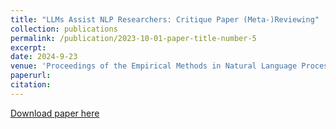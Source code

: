 ```yaml
---
title: "LLMs Assist NLP Researchers: Critique Paper (Meta-)Reviewing"
collection: publications
permalink: /publication/2023-10-01-paper-title-number-5
excerpt:
date: 2024-9-23
venue: 'Proceedings of the Empirical Methods in Natural Language Processing 2024'
paperurl: 
citation:
---
```

[Download paper here](https://lnkd.in/gRJ6CiCE)